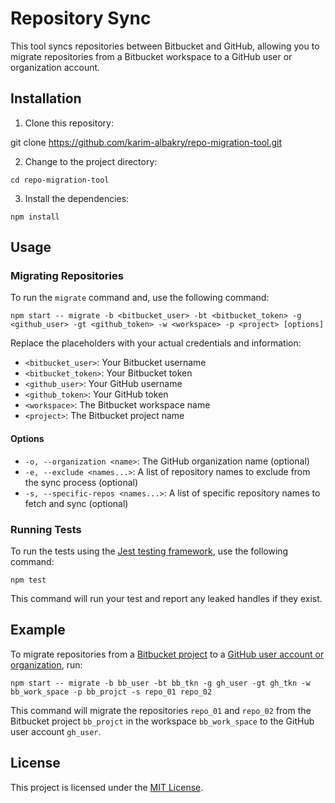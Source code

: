 # Repository Sync

This tool syncs repositories between Bitbucket and GitHub, allowing you to migrate repositories from a Bitbucket workspace to a GitHub user or organization account.

## Installation

1. Clone this repository:

git clone https://github.com/karim-albakry/repo-migration-tool.git


2. Change to the project directory:

```
cd repo-migration-tool
````

3. Install the dependencies:

````
npm install
````

## Usage

### Migrating Repositories

To run the `migrate` command and, use the following command:

```
npm start -- migrate -b <bitbucket_user> -bt <bitbucket_token> -g <github_user> -gt <github_token> -w <workspace> -p <project> [options]
```

Replace the placeholders with your actual credentials and information:

- `<bitbucket_user>`: Your Bitbucket username
- `<bitbucket_token>`: Your Bitbucket token
- `<github_user>`: Your GitHub username
- `<github_token>`: Your GitHub token
- `<workspace>`: The Bitbucket workspace name
- `<project>`: The Bitbucket project name

#### Options

- `-o, --organization <name>`: The GitHub organization name (optional)
- `-e, --exclude <names...>`: A list of repository names to exclude from the sync process (optional)
- `-s, --specific-repos <names...>`: A list of specific repository names to fetch and sync (optional)

### Running Tests

To run the tests using the [Jest testing framework](https://jestjs.io/), use the following command:

```
npm test
```

This command will run your test and report any leaked handles if they exist.

## Example

To migrate repositories from a [Bitbucket project](https://bitbucket.org/) to a [GitHub user account or organization](https://github.com/), run:

```
npm start -- migrate -b bb_user -bt bb_tkn -g gh_user -gt gh_tkn -w bb_work_space -p bb_projct -s repo_01 repo_02
```

This command will migrate the repositories `repo_01` and `repo_02` from the Bitbucket project `bb_projct` in the workspace `bb_work_space` to the GitHub user account `gh_user`.

## License

This project is licensed under the [MIT License](LICENSE).
```
